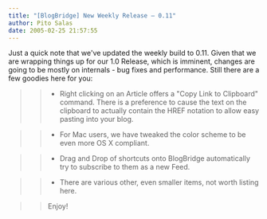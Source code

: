 ```yaml
---
title: "[BlogBridge] New Weekly Release – 0.11"
author: Pito Salas
date: 2005-02-25 21:57:55
---
```

Just a quick note that we've updated the weekly build to 0.11. Given that we
are wrapping things up for our 1.0 Release, which is imminent, changes are
going to be mostly on internals - bug fixes and performance. Still there are a
few goodies here for you:

>>

>>   * Right clicking on an Article offers a "Copy Link to Clipboard" command.
There is a preference to cause the text on the clipboard to actually contain
the HREF notation to allow easy pasting into your blog.

>>   * For Mac users, we have tweaked the color scheme to be even more OS X
compliant.

>>   * Drag and Drop of shortcuts onto BlogBridge automatically try to
subscribe to them as a new Feed.

>>   * There are various other, even smaller items, not worth listing here.

>>

>> Enjoy!


